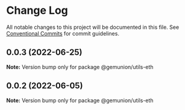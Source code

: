 # Change Log

All notable changes to this project will be documented in this file.
See [Conventional Commits](https://conventionalcommits.org) for commit guidelines.

## 0.0.3 (2022-06-25)

**Note:** Version bump only for package @gemunion/utils-eth





## 0.0.2 (2022-06-05)

**Note:** Version bump only for package @gemunion/utils-eth
